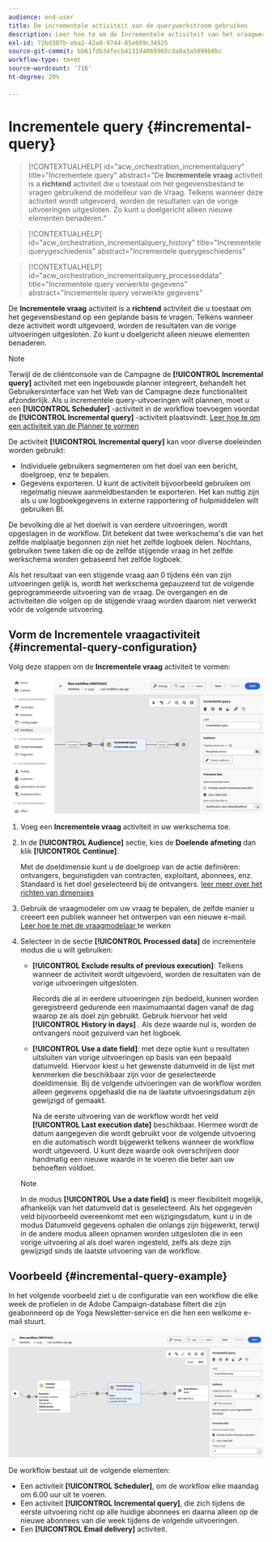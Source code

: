 ```yaml
---
audience: end-user
title: De incrementele activiteit van de querywerkstroom gebruiken
description: Leer hoe te om de Incrementele activiteit van het vraagwerkschema te gebruiken
exl-id: 72bd307b-eba2-42a0-9744-05e089c34925
source-git-commit: bb61fdb34fecb4131d4069965cda8a3a5099b6bc
workflow-type: tm+mt
source-wordcount: '716'
ht-degree: 20%

---
```


# Incrementele query {#incremental-query}



>[!CONTEXTUALHELP]
>id="acw_orchestration_incrementalquery"
>title="Incrementele query"
>abstract="De **Incrementele vraag** activiteit is a **richtend** activiteit die u toestaat om het gegevensbestand te vragen gebruikend de modelleur van de Vraag. Telkens wanneer deze activiteit wordt uitgevoerd, worden de resultaten van de vorige uitvoeringen uitgesloten. Zo kunt u doelgericht alleen nieuwe elementen benaderen."

>[!CONTEXTUALHELP]
>id="acw_orchestration_incrementalquery_history"
>title="Incrementele querygeschiedenis"
>abstract="Incrementele querygeschiedenis"

>[!CONTEXTUALHELP]
>id="acw_orchestration_incrementalquery_processeddata"
>title="Incrementele query verwerkte gegevens"
>abstract="Incrementele query verwerkte gegevens"

De **Incrementele vraag** activiteit is a **richtend** activiteit die u toestaat om het gegevensbestand op een geplande basis te vragen. Telkens wanneer deze activiteit wordt uitgevoerd, worden de resultaten van de vorige uitvoeringen uitgesloten. Zo kunt u doelgericht alleen nieuwe elementen benaderen.

>[!NOTE]
>
>Terwijl de de cliëntconsole van de Campagne de **[!UICONTROL Incremental query]** activiteit met een ingebouwde planner integreert, behandelt het Gebruikersinterface van het Web van de Campagne deze functionaliteit afzonderlijk. Als u incrementele query-uitvoeringen wilt plannen, moet u een **[!UICONTROL Scheduler]** -activiteit in de workflow toevoegen voordat de **[!UICONTROL Incremental query]** -activiteit plaatsvindt. [ Leer hoe te om een activiteit van de Planner te vormen ](scheduler.md)

De activiteit **[!UICONTROL Incremental query]** kan voor diverse doeleinden worden gebruikt:

* Individuele gebruikers segmenteren om het doel van een bericht, doelgroep, enz te bepalen.
* Gegevens exporteren. U kunt de activiteit bijvoorbeeld gebruiken om regelmatig nieuwe aanmeldbestanden te exporteren. Het kan nuttig zijn als u uw logboekgegevens in externe rapportering of hulpmiddelen wilt gebruiken BI.

De bevolking die al het doelwit is van eerdere uitvoeringen, wordt opgeslagen in de workflow. Dit betekent dat twee werkschema&#39;s die van het zelfde malplaatje begonnen zijn niet het zelfde logboek delen. Nochtans, gebruiken twee taken die op de zelfde stijgende vraag in het zelfde werkschema worden gebaseerd het zelfde logboek.

Als het resultaat van een stijgende vraag aan 0 tijdens één van zijn uitvoeringen gelijk is, wordt het werkschema gepauzeerd tot de volgende geprogrammeerde uitvoering van de vraag. De overgangen en de activiteiten die volgen op de stijgende vraag worden daarom niet verwerkt vóór de volgende uitvoering.

## Vorm de Incrementele vraagactiviteit {#incremental-query-configuration}

Volg deze stappen om de **Incrementele vraag** activiteit te vormen:

![](../assets/incremental-query.png)

1. Voeg een **Incrementele vraag** activiteit in uw werkschema toe.

1. In de **[!UICONTROL Audience]** sectie, kies de **Doelende afmeting** dan klik **[!UICONTROL Continue]**.

   Met de doeldimensie kunt u de doelgroep van de actie definiëren: ontvangers, begunstigden van contracten, exploitant, abonnees, enz. Standaard is het doel geselecteerd bij de ontvangers. [ leer meer over het richten van dimensies ](../../audience/about-recipients.md#targeting-dimensions)

1. Gebruik de vraagmodeler om uw vraag te bepalen, de zelfde manier u creeert een publiek wanneer het ontwerpen van een nieuwe e-mail. [ Leer hoe te met de vraagmodelaar ](../../query/query-modeler-overview.md) te werken

1. Selecteer in de sectie **[!UICONTROL Processed data]** de incrementele modus die u wilt gebruiken:

   * **[!UICONTROL Exclude results of previous execution]**: Telkens wanneer de activiteit wordt uitgevoerd, worden de resultaten van de vorige uitvoeringen uitgesloten.

     Records die al in eerdere uitvoeringen zijn bedoeld, kunnen worden geregistreerd gedurende een maximumaantal dagen vanaf de dag waarop ze als doel zijn gebruikt. Gebruik hiervoor het veld **[!UICONTROL History in days]** . Als deze waarde nul is, worden de ontvangers nooit gezuiverd van het logboek.

   * **[!UICONTROL Use a date field]**: met deze optie kunt u resultaten uitsluiten van vorige uitvoeringen op basis van een bepaald datumveld. Hiervoor kiest u het gewenste datumveld in de lijst met kenmerken die beschikbaar zijn voor de geselecteerde doeldimensie. Bij de volgende uitvoeringen van de workflow worden alleen gegevens opgehaald die na de laatste uitvoeringsdatum zijn gewijzigd of gemaakt.

     Na de eerste uitvoering van de workflow wordt het veld **[!UICONTROL Last execution date]** beschikbaar. Hiermee wordt de datum aangegeven die wordt gebruikt voor de volgende uitvoering en die automatisch wordt bijgewerkt telkens wanneer de workflow wordt uitgevoerd. U kunt deze waarde ook overschrijven door handmatig een nieuwe waarde in te voeren die beter aan uw behoeften voldoet.

   >[!NOTE]
   >
   >In de modus **[!UICONTROL Use a date field]** is meer flexibiliteit mogelijk, afhankelijk van het datumveld dat is geselecteerd. Als het opgegeven veld bijvoorbeeld overeenkomt met een wijzigingsdatum, kunt u in de modus Datumveld gegevens ophalen die onlangs zijn bijgewerkt, terwijl in de andere modus alleen opnamen worden uitgesloten die in een vorige uitvoering al als doel waren ingesteld, zelfs als deze zijn gewijzigd sinds de laatste uitvoering van de workflow.

## Voorbeeld {#incremental-query-example}

In het volgende voorbeeld ziet u de configuratie van een workflow die elke week de profielen in de Adobe Campaign-database filtert die zijn geabonneerd op de Yoga Newsletter-service en die hen een welkome e-mail stuurt.

![](../assets/incremental-query-example.png)

De workflow bestaat uit de volgende elementen:

* Een activiteit **[!UICONTROL Scheduler]**, om de workflow elke maandag om 6.00 uur uit te voeren.
* Een activiteit **[!UICONTROL Incremental query]**, die zich tijdens de eerste uitvoering richt op alle huidige abonnees en daarna alleen op de nieuwe abonnees van die week tijdens de volgende uitvoeringen.
* Een **[!UICONTROL Email delivery]** activiteit.

